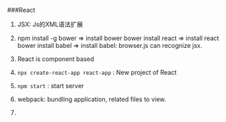 ###React

1. JSX: Js的XML语法扩展

2.  npm install -g bower  => install bower 
    bower install react => install react
    bower install babel => install babel: browser.js can recognize jsx.
    
3.  React is component based

4.  `npx create-react-app react-app` : New project of React

5.  `npm start` : start server

6.  webpack: bundling application, related files to view.

7. 

